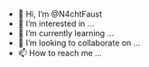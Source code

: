 - 👋 Hi, I’m @N4chtFaust
- 👀 I’m interested in ...
- 🌱 I’m currently learning ...
- 💞️ I’m looking to collaborate on ...
- 📫 How to reach me ...
